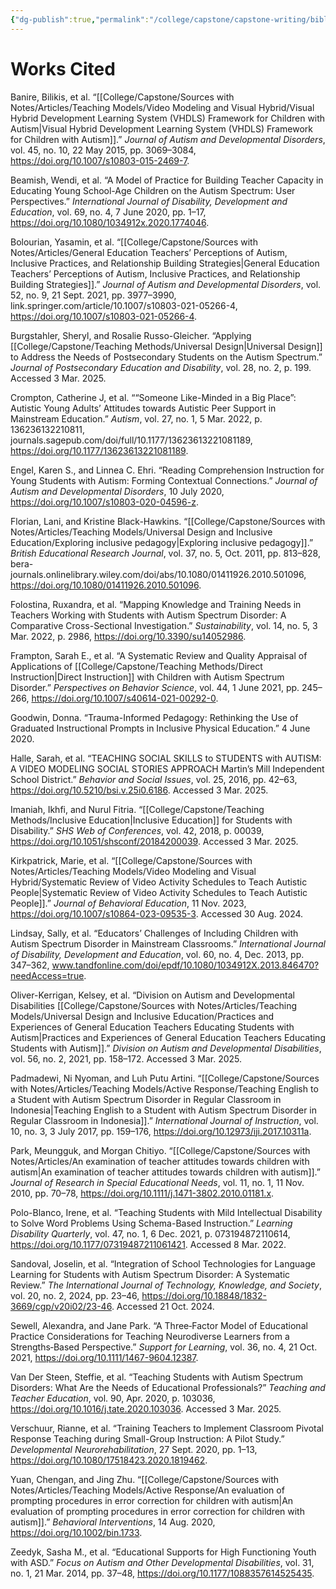 ```yaml
---
{"dg-publish":true,"permalink":"/college/capstone/capstone-writing/bibliography/"}
---
```


# Works Cited

Banire, Bilikis, et al. “[[College/Capstone/Sources with Notes/Articles/Teaching Models/Video Modeling and Visual Hybrid/Visual Hybrid Development Learning System (VHDLS) Framework for Children with Autism\|Visual Hybrid Development Learning System (VHDLS) Framework for Children with Autism]].” _Journal of Autism and Developmental Disorders_, vol. 45, no. 10, 22 May 2015, pp. 3069–3084, https://doi.org/10.1007/s10803-015-2469-7.

Beamish, Wendi, et al. “A Model of Practice for Building Teacher Capacity in Educating Young School-Age Children on the Autism Spectrum: User Perspectives.” _International Journal of Disability, Development and Education_, vol. 69, no. 4, 7 June 2020, pp. 1–17, https://doi.org/10.1080/1034912x.2020.1774046.

Bolourian, Yasamin, et al. “[[College/Capstone/Sources with Notes/Articles/General Education Teachers’ Perceptions of Autism, Inclusive Practices, and Relationship Building Strategies\|General Education Teachers’ Perceptions of Autism, Inclusive Practices, and Relationship Building Strategies]].” _Journal of Autism and Developmental Disorders_, vol. 52, no. 9, 21 Sept. 2021, pp. 3977–3990, link.springer.com/article/10.1007/s10803-021-05266-4, https://doi.org/10.1007/s10803-021-05266-4.

Burgstahler, Sheryl, and Rosalie Russo-Gleicher. “Applying [[College/Capstone/Teaching Methods/Universal Design\|Universal Design]] to Address the Needs of Postsecondary Students on the Autism Spectrum.” _Journal of Postsecondary Education and Disability_, vol. 28, no. 2, p. 199. Accessed 3 Mar. 2025.

Crompton, Catherine J, et al. ““Someone Like-Minded in a Big Place”: Autistic Young Adults’ Attitudes towards Autistic Peer Support in Mainstream Education.” _Autism_, vol. 27, no. 1, 5 Mar. 2022, p. 136236132210811, journals.sagepub.com/doi/full/10.1177/13623613221081189, https://doi.org/10.1177/13623613221081189.

Engel, Karen S., and Linnea C. Ehri. “Reading Comprehension Instruction for Young Students with Autism: Forming Contextual Connections.” _Journal of Autism and Developmental Disorders_, 10 July 2020, https://doi.org/10.1007/s10803-020-04596-z.

Florian, Lani, and Kristine Black-Hawkins. “[[College/Capstone/Sources with Notes/Articles/Teaching Models/Universal Design and Inclusive Education/Exploring inclusive pedagogy\|Exploring inclusive pedagogy]].” _British Educational Research Journal_, vol. 37, no. 5, Oct. 2011, pp. 813–828, bera-journals.onlinelibrary.wiley.com/doi/abs/10.1080/01411926.2010.501096, https://doi.org/10.1080/01411926.2010.501096.

Folostina, Ruxandra, et al. “Mapping Knowledge and Training Needs in Teachers Working with Students with Autism Spectrum Disorder: A Comparative Cross-Sectional Investigation.” _Sustainability_, vol. 14, no. 5, 3 Mar. 2022, p. 2986, https://doi.org/10.3390/su14052986.

Frampton, Sarah E., et al. “A Systematic Review and Quality Appraisal of Applications of [[College/Capstone/Teaching Methods/Direct Instruction\|Direct Instruction]] with Children with Autism Spectrum Disorder.” _Perspectives on Behavior Science_, vol. 44, 1 June 2021, pp. 245–266, https://doi.org/10.1007/s40614-021-00292-0.

Goodwin, Donna. “Trauma-Informed Pedagogy: Rethinking the Use of Graduated Instructional Prompts in Inclusive Physical Education.” 4 June 2020.

Halle, Sarah, et al. “TEACHING SOCIAL SKILLS to STUDENTS with AUTISM: A VIDEO MODELING SOCIAL STORIES APPROACH Martin’s Mill Independent School District.” _Behavior and Social Issues_, vol. 25, 2016, pp. 42–63, https://doi.org/10.5210/bsi.v.25i0.6186. Accessed 3 Mar. 2025.

Imaniah, Ikhfi, and Nurul Fitria. “[[College/Capstone/Teaching Methods/Inclusive Education\|Inclusive Education]] for Students with Disability.” _SHS Web of Conferences_, vol. 42, 2018, p. 00039, https://doi.org/10.1051/shsconf/20184200039. Accessed 3 Mar. 2025.

Kirkpatrick, Marie, et al. “[[College/Capstone/Sources with Notes/Articles/Teaching Models/Video Modeling and Visual Hybrid/Systematic Review of Video Activity Schedules to Teach Autistic People\|Systematic Review of Video Activity Schedules to Teach Autistic People]].” _Journal of Behavioral Education_, 11 Nov. 2023, https://doi.org/10.1007/s10864-023-09535-3. Accessed 30 Aug. 2024.

Lindsay, Sally, et al. “Educators’ Challenges of Including Children with Autism Spectrum Disorder in Mainstream Classrooms.” _International Journal of Disability, Development and Education_, vol. 60, no. 4, Dec. 2013, pp. 347–362, www.tandfonline.com/doi/epdf/10.1080/1034912X.2013.846470?needAccess=true.

Oliver-Kerrigan, Kelsey, et al. “Division on Autism and Developmental Disabilities [[College/Capstone/Sources with Notes/Articles/Teaching Models/Universal Design and Inclusive Education/Practices and Experiences of General Education Teachers Educating Students with Autism\|Practices and Experiences of General Education Teachers Educating Students with Autism]].” _Division on Autism and Developmental Disabilities_, vol. 56, no. 2, 2021, pp. 158–172. Accessed 3 Mar. 2025.

Padmadewi, Ni Nyoman, and Luh Putu Artini. “[[College/Capstone/Sources with Notes/Articles/Teaching Models/Active Response/Teaching English to a Student with Autism Spectrum Disorder in Regular Classroom in Indonesia\|Teaching English to a Student with Autism Spectrum Disorder in Regular Classroom in Indonesia]].” _International Journal of Instruction_, vol. 10, no. 3, 3 July 2017, pp. 159–176, https://doi.org/10.12973/iji.2017.10311a.

Park, Meungguk, and Morgan Chitiyo. “[[College/Capstone/Sources with Notes/Articles/An examination of teacher attitudes towards children with autism\|An examination of teacher attitudes towards children with autism]].” _Journal of Research in Special Educational Needs_, vol. 11, no. 1, 11 Nov. 2010, pp. 70–78, https://doi.org/10.1111/j.1471-3802.2010.01181.x.

Polo-Blanco, Irene, et al. “Teaching Students with Mild Intellectual Disability to Solve Word Problems Using Schema-Based Instruction.” _Learning Disability Quarterly_, vol. 47, no. 1, 6 Dec. 2021, p. 073194872110614, https://doi.org/10.1177/07319487211061421. Accessed 8 Mar. 2022.

Sandoval, Joselin, et al. “Integration of School Technologies for Language Learning for Students with Autism Spectrum Disorder: A Systematic Review.” _The International Journal of Technology, Knowledge, and Society_, vol. 20, no. 2, 2024, pp. 23–46, https://doi.org/10.18848/1832-3669/cgp/v20i02/23-46. Accessed 21 Oct. 2024.

Sewell, Alexandra, and Jane Park. “A Three‐Factor Model of Educational Practice Considerations for Teaching Neurodiverse Learners from a Strengths‐Based Perspective.” _Support for Learning_, vol. 36, no. 4, 21 Oct. 2021, https://doi.org/10.1111/1467-9604.12387.

Van Der Steen, Steffie, et al. “Teaching Students with Autism Spectrum Disorders: What Are the Needs of Educational Professionals?” _Teaching and Teacher Education_, vol. 90, Apr. 2020, p. 103036, https://doi.org/10.1016/j.tate.2020.103036. Accessed 3 Mar. 2025.

Verschuur, Rianne, et al. “Training Teachers to Implement Classroom Pivotal Response Teaching during Small-Group Instruction: A Pilot Study.” _Developmental Neurorehabilitation_, 27 Sept. 2020, pp. 1–13, https://doi.org/10.1080/17518423.2020.1819462.

Yuan, Chengan, and Jing Zhu. “[[College/Capstone/Sources with Notes/Articles/Teaching Models/Active Response/An evaluation of prompting procedures in error correction for children with autism\|An evaluation of prompting procedures in error correction for children with autism]].” _Behavioral Interventions_, 14 Aug. 2020, https://doi.org/10.1002/bin.1733.

Zeedyk, Sasha M., et al. “Educational Supports for High Functioning Youth with ASD.” _Focus on Autism and Other Developmental Disabilities_, vol. 31, no. 1, 21 Mar. 2014, pp. 37–48, https://doi.org/10.1177/1088357614525435.